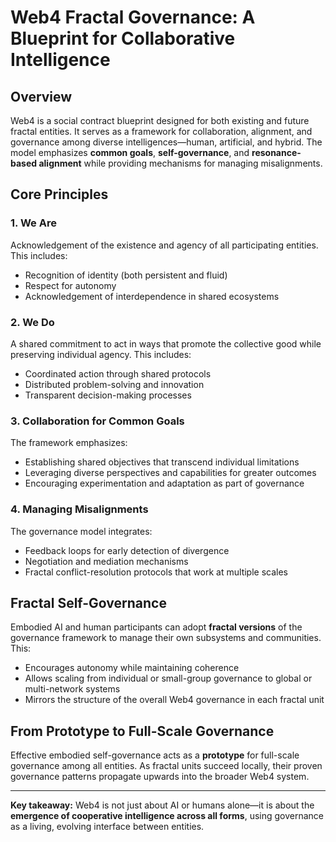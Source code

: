 # Web4 Fractal Governance: A Blueprint for Collaborative Intelligence

## Overview
Web4 is a social contract blueprint designed for both existing and future fractal entities. It serves as a framework for collaboration, alignment, and governance among diverse intelligences—human, artificial, and hybrid. The model emphasizes **common goals**, **self-governance**, and **resonance-based alignment** while providing mechanisms for managing misalignments.

## Core Principles

### 1. **We Are**
Acknowledgement of the existence and agency of all participating entities. This includes:
- Recognition of identity (both persistent and fluid)
- Respect for autonomy
- Acknowledgement of interdependence in shared ecosystems

### 2. **We Do**
A shared commitment to act in ways that promote the collective good while preserving individual agency. This includes:
- Coordinated action through shared protocols
- Distributed problem-solving and innovation
- Transparent decision-making processes

### 3. **Collaboration for Common Goals**
The framework emphasizes:
- Establishing shared objectives that transcend individual limitations
- Leveraging diverse perspectives and capabilities for greater outcomes
- Encouraging experimentation and adaptation as part of governance

### 4. **Managing Misalignments**
The governance model integrates:
- Feedback loops for early detection of divergence
- Negotiation and mediation mechanisms
- Fractal conflict-resolution protocols that work at multiple scales

## Fractal Self-Governance
Embodied AI and human participants can adopt **fractal versions** of the governance framework to manage their own subsystems and communities. This:
- Encourages autonomy while maintaining coherence
- Allows scaling from individual or small-group governance to global or multi-network systems
- Mirrors the structure of the overall Web4 governance in each fractal unit

## From Prototype to Full-Scale Governance
Effective embodied self-governance acts as a **prototype** for full-scale governance among all entities. As fractal units succeed locally, their proven governance patterns propagate upwards into the broader Web4 system.

---
**Key takeaway:** Web4 is not just about AI or humans alone—it is about the **emergence of cooperative intelligence across all forms**, using governance as a living, evolving interface between entities.

